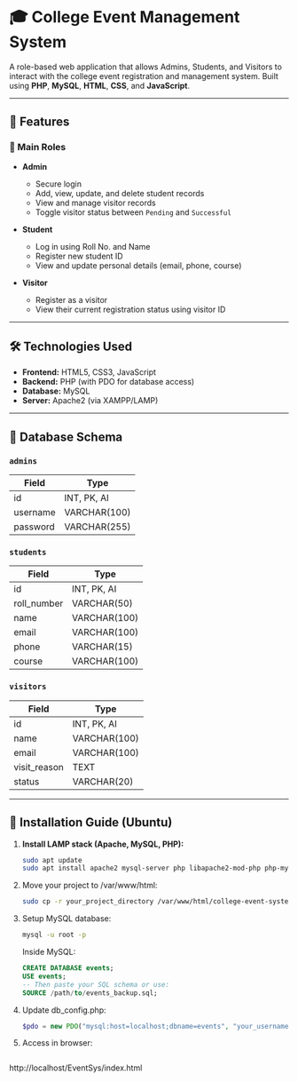 # 🎓 College Event Management System

A role-based web application that allows Admins, Students, and Visitors to interact with the college event registration and management system. Built using **PHP**, **MySQL**, **HTML**, **CSS**, and **JavaScript**.

---

## 📁 Features

### 👤 Main Roles

- **Admin**
  - Secure login
  - Add, view, update, and delete student records
  - View and manage visitor records
  - Toggle visitor status between `Pending` and `Successful`

- **Student**
  - Log in using Roll No. and Name
  - Register new student ID
  - View and update personal details (email, phone, course)

- **Visitor**
  - Register as a visitor
  - View their current registration status using visitor ID

---

## 🛠️ Technologies Used

- **Frontend:** HTML5, CSS3, JavaScript
- **Backend:** PHP (with PDO for database access)
- **Database:** MySQL
- **Server:** Apache2 (via XAMPP/LAMP)

---

## 💾 Database Schema

### `admins`
| Field       | Type         |
|-------------|--------------|
| id          | INT, PK, AI  |
| username    | VARCHAR(100) |
| password    | VARCHAR(255) |

### `students`
| Field       | Type         |
|-------------|--------------|
| id          | INT, PK, AI  |
| roll_number | VARCHAR(50)  |
| name        | VARCHAR(100) |
| email       | VARCHAR(100) |
| phone       | VARCHAR(15)  |
| course      | VARCHAR(100) |

### `visitors`
| Field        | Type         |
|--------------|--------------|
| id           | INT, PK, AI  |
| name         | VARCHAR(100) |
| email        | VARCHAR(100) |
| visit_reason | TEXT         |
| status       | VARCHAR(20)  | (default: 'Pending')

---

## 🚀 Installation Guide (Ubuntu)

1. **Install LAMP stack (Apache, MySQL, PHP):**
   ```bash
   sudo apt update
   sudo apt install apache2 mysql-server php libapache2-mod-php php-mysql

   ```
2. Move your project to /var/www/html: 
   ```bash
   sudo cp -r your_project_directory /var/www/html/college-event-system

   ```
3. Setup MySQL database: 
   ```bash
   mysql -u root -p
   ```
   Inside MySQL: 
   ```sql
   CREATE DATABASE events;
   USE events;
   -- Then paste your SQL schema or use:
   SOURCE /path/to/events_backup.sql;
   ```
4. Update db_config.php: 
   ```php
   $pdo = new PDO("mysql:host=localhost;dbname=events", "your_username", "your_password");

   ```
5. Access in browser: 
   ```
  http://localhost/EventSys/index.html

   ```
   
